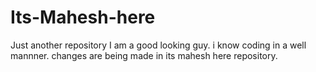 # Its-Mahesh-here
Just another repository
I am a good looking guy. i know coding in a well mannner. changes are being made in its mahesh here repository.
